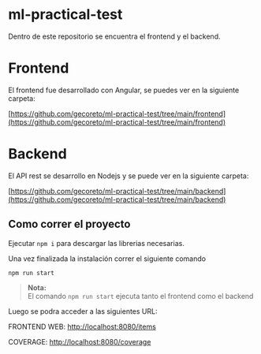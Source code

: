 # ml-practical-test

Dentro de este repositorio se encuentra el frontend y el backend.

# Frontend

El frontend fue desarrollado con Angular, se puedes ver en la siguiente carpeta:

[https://github.com/gecoreto/ml-practical-test/tree/main/frontend](https://github.com/gecoreto/ml-practical-test/tree/main/frontend)

# Backend

El API rest se desarrollo en Nodejs y se puede ver en la siguiente carpeta:

[https://github.com/gecoreto/ml-practical-test/tree/main/backend](https://github.com/gecoreto/ml-practical-test/tree/main/backend)

## Como correr el proyecto

Ejecutar `npm i` para descargar las librerias necesarias.

Una vez finalizada la instalación correr el siguiente comando

`npm run start`

>**Nota:** <br> El comando `npm run start` ejecuta tanto el frontend como el backend

Luego se podra acceder a las siguientes URL:

FRONTEND WEB: [http://localhost:8080/items](http://localhost:8080/items)

COVERAGE: [http://localhost:8080/coverage](http://localhost:8080/coverage)




